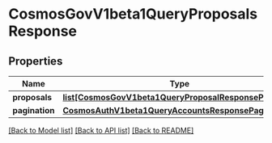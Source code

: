 # CosmosGovV1beta1QueryProposalsResponse

## Properties
Name | Type | Description | Notes
------------ | ------------- | ------------- | -------------
**proposals** | [**list[CosmosGovV1beta1QueryProposalResponseProposal]**](CosmosGovV1beta1QueryProposalResponseProposal.md) |  | [optional] 
**pagination** | [**CosmosAuthV1beta1QueryAccountsResponsePagination**](CosmosAuthV1beta1QueryAccountsResponsePagination.md) |  | [optional] 

[[Back to Model list]](../README.md#documentation-for-models) [[Back to API list]](../README.md#documentation-for-api-endpoints) [[Back to README]](../README.md)

